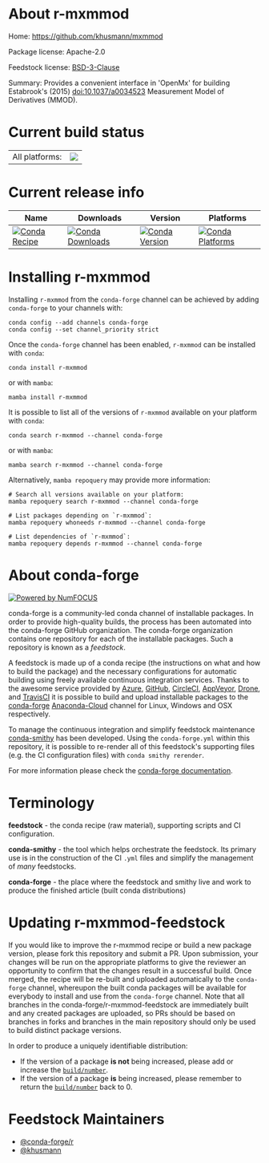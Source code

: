 About r-mxmmod
==============

Home: https://github.com/khusmann/mxmmod

Package license: Apache-2.0

Feedstock license: [BSD-3-Clause](https://github.com/conda-forge/r-mxmmod-feedstock/blob/main/LICENSE.txt)

Summary: Provides a convenient interface in 'OpenMx' for building Estabrook's (2015) <doi:10.1037/a0034523> Measurement Model of Derivatives (MMOD).

Current build status
====================


<table><tr><td>All platforms:</td>
    <td>
      <a href="https://dev.azure.com/conda-forge/feedstock-builds/_build/latest?definitionId=9380&branchName=main">
        <img src="https://dev.azure.com/conda-forge/feedstock-builds/_apis/build/status/r-mxmmod-feedstock?branchName=main">
      </a>
    </td>
  </tr>
</table>

Current release info
====================

| Name | Downloads | Version | Platforms |
| --- | --- | --- | --- |
| [![Conda Recipe](https://img.shields.io/badge/recipe-r--mxmmod-green.svg)](https://anaconda.org/conda-forge/r-mxmmod) | [![Conda Downloads](https://img.shields.io/conda/dn/conda-forge/r-mxmmod.svg)](https://anaconda.org/conda-forge/r-mxmmod) | [![Conda Version](https://img.shields.io/conda/vn/conda-forge/r-mxmmod.svg)](https://anaconda.org/conda-forge/r-mxmmod) | [![Conda Platforms](https://img.shields.io/conda/pn/conda-forge/r-mxmmod.svg)](https://anaconda.org/conda-forge/r-mxmmod) |

Installing r-mxmmod
===================

Installing `r-mxmmod` from the `conda-forge` channel can be achieved by adding `conda-forge` to your channels with:

```
conda config --add channels conda-forge
conda config --set channel_priority strict
```

Once the `conda-forge` channel has been enabled, `r-mxmmod` can be installed with `conda`:

```
conda install r-mxmmod
```

or with `mamba`:

```
mamba install r-mxmmod
```

It is possible to list all of the versions of `r-mxmmod` available on your platform with `conda`:

```
conda search r-mxmmod --channel conda-forge
```

or with `mamba`:

```
mamba search r-mxmmod --channel conda-forge
```

Alternatively, `mamba repoquery` may provide more information:

```
# Search all versions available on your platform:
mamba repoquery search r-mxmmod --channel conda-forge

# List packages depending on `r-mxmmod`:
mamba repoquery whoneeds r-mxmmod --channel conda-forge

# List dependencies of `r-mxmmod`:
mamba repoquery depends r-mxmmod --channel conda-forge
```


About conda-forge
=================

[![Powered by
NumFOCUS](https://img.shields.io/badge/powered%20by-NumFOCUS-orange.svg?style=flat&colorA=E1523D&colorB=007D8A)](https://numfocus.org)

conda-forge is a community-led conda channel of installable packages.
In order to provide high-quality builds, the process has been automated into the
conda-forge GitHub organization. The conda-forge organization contains one repository
for each of the installable packages. Such a repository is known as a *feedstock*.

A feedstock is made up of a conda recipe (the instructions on what and how to build
the package) and the necessary configurations for automatic building using freely
available continuous integration services. Thanks to the awesome service provided by
[Azure](https://azure.microsoft.com/en-us/services/devops/), [GitHub](https://github.com/),
[CircleCI](https://circleci.com/), [AppVeyor](https://www.appveyor.com/),
[Drone](https://cloud.drone.io/welcome), and [TravisCI](https://travis-ci.com/)
it is possible to build and upload installable packages to the
[conda-forge](https://anaconda.org/conda-forge) [Anaconda-Cloud](https://anaconda.org/)
channel for Linux, Windows and OSX respectively.

To manage the continuous integration and simplify feedstock maintenance
[conda-smithy](https://github.com/conda-forge/conda-smithy) has been developed.
Using the ``conda-forge.yml`` within this repository, it is possible to re-render all of
this feedstock's supporting files (e.g. the CI configuration files) with ``conda smithy rerender``.

For more information please check the [conda-forge documentation](https://conda-forge.org/docs/).

Terminology
===========

**feedstock** - the conda recipe (raw material), supporting scripts and CI configuration.

**conda-smithy** - the tool which helps orchestrate the feedstock.
                   Its primary use is in the construction of the CI ``.yml`` files
                   and simplify the management of *many* feedstocks.

**conda-forge** - the place where the feedstock and smithy live and work to
                  produce the finished article (built conda distributions)


Updating r-mxmmod-feedstock
===========================

If you would like to improve the r-mxmmod recipe or build a new
package version, please fork this repository and submit a PR. Upon submission,
your changes will be run on the appropriate platforms to give the reviewer an
opportunity to confirm that the changes result in a successful build. Once
merged, the recipe will be re-built and uploaded automatically to the
`conda-forge` channel, whereupon the built conda packages will be available for
everybody to install and use from the `conda-forge` channel.
Note that all branches in the conda-forge/r-mxmmod-feedstock are
immediately built and any created packages are uploaded, so PRs should be based
on branches in forks and branches in the main repository should only be used to
build distinct package versions.

In order to produce a uniquely identifiable distribution:
 * If the version of a package **is not** being increased, please add or increase
   the [``build/number``](https://docs.conda.io/projects/conda-build/en/latest/resources/define-metadata.html#build-number-and-string).
 * If the version of a package **is** being increased, please remember to return
   the [``build/number``](https://docs.conda.io/projects/conda-build/en/latest/resources/define-metadata.html#build-number-and-string)
   back to 0.

Feedstock Maintainers
=====================

* [@conda-forge/r](https://github.com/conda-forge/r/)
* [@khusmann](https://github.com/khusmann/)

